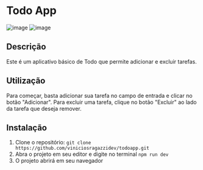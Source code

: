 # Todo App

![image](https://user-images.githubusercontent.com/125518719/221220808-e88d812f-b581-42bc-ab02-9217a907a6cc.png)
![image](https://user-images.githubusercontent.com/125518719/221220973-80fb2901-816d-4083-8b71-4da24af0de88.png)



## Descrição

Este é um aplicativo básico de Todo que permite adicionar e excluir tarefas.

## Utilização

Para começar, basta adicionar sua tarefa no campo de entrada e clicar no botão "Adicionar". Para excluir uma tarefa, clique no botão "Excluir" ao lado da tarefa que deseja remover.

## Instalação

1. Clone o repositório: `git clone https://github.com/viniciosragazzidev/todoapp.git`
2. Abra o projeto em seu editor  e digite no terminal `npm run dev`
3. O projeto abrirá  em seu navegador
